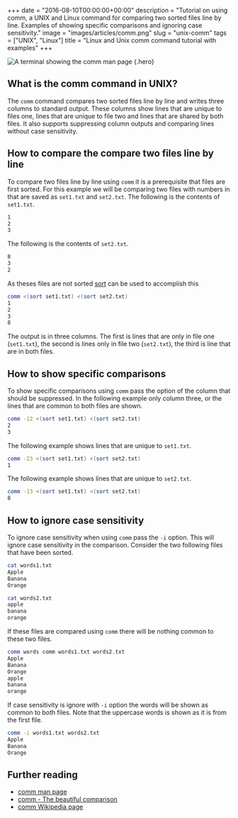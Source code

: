 +++
date = "2016-08-10T00:00:00+00:00"
description = "Tutorial on using comm, a UNIX and Linux command for comparing two sorted files line by line. Examples of showing specific comparisons and ignoring case sensitivity."
image = "images/articles/comm.png"
slug = "unix-comm"
tags = ["UNIX", "Linux"]
title = "Linux and Unix comm command tutorial with examples"
+++

<!-- prettier-ignore -->
![A terminal showing the comm man page][1]
{.hero}

## What is the comm command in UNIX?

The `comm` command compares two sorted files line by line and writes three
columns to standard output. These columns show lines that are unique to files
one, lines that are unique to file two and lines that are shared by both files.
It also supports suppressing column outputs and comparing lines without case
sensitivity.

## How to compare the compare two files line by line

To compare two files line by line using `comm` it is a prerequisite that files
are first sorted. For this example we will be comparing two files with numbers
in that are saved as `set1.txt` and `set2.txt`. The following is the contents of
`set1.txt`.

```sh
1
2
3
```

The following is the contents of `set2.txt`.

```sh
8
3
2
```

As theses files are not sorted [sort][3] can be used to accomplish this

```sh
comm <(sort set1.txt) <(sort set2.txt)
1
2
3
8
```

The output is in three columns. The first is lines that are only in file one
(`set1.txt`), the second is lines only in file two (`set2.txt`), the third is
line that are in both files.

## How to show specific comparisons

To show specific comparisons using `comm` pass the option of the column that
should be suppressed. In the following example only column three, or the lines
that are common to both files are shown.

```sh
comm -12 <(sort set1.txt) <(sort set2.txt)
2
3
```

The following example shows lines that are unique to `set1.txt`.

```sh
comm -23 <(sort set1.txt) <(sort set2.txt)
1
```

The following example shows lines that are unique to `set2.txt`.

```sh
comm -13 <(sort set1.txt) <(sort set2.txt)
8
```

## How to ignore case sensitivity

To ignore case sensitivity when using `comm` pass the `-i` option. This will
ignore case sensitivity in the comparison. Consider the two following files that
have been sorted.

```sh
cat words1.txt
Apple
Banana
Orange
```

```sh
cat words2.txt
apple
banana
orange
```

If these files are compared using `comm` there will be nothing common to these
two files.

```sh
comm words comm words1.txt words2.txt
Apple
Banana
Orange
apple
banana
orange
```

If case sensitivity is ignore with `-i` option the words will be shown as common
to both files. Note that the uppercase words is shown as it is from the first
file.

```sh
comm -i words1.txt words2.txt
Apple
Banana
Orange
```

## Further reading

- [comm man page][2]
- [comm - The beautiful comparison][4]
- [comm Wikipedia page][5]

[1]: /images/articles/comm.png
[2]: http://linux.die.net/man/1/comm
[3]: /unix-sort/
[4]: http://www.theunixschool.com/2011/03/comm-beautiful-comparison.html
[5]: https://en.wikipedia.org/wiki/Comm
